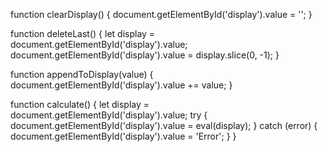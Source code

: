 function clearDisplay() {
  document.getElementById('display').value = '';
}

function deleteLast() {
  let display = document.getElementById('display').value;
  document.getElementById('display').value = display.slice(0, -1);
}

function appendToDisplay(value) {
  document.getElementById('display').value += value;
}

function calculate() {
  let display = document.getElementById('display').value;
  try {
    document.getElementById('display').value = eval(display);
  } catch (error) {
    document.getElementById('display').value = 'Error';
  }
}
